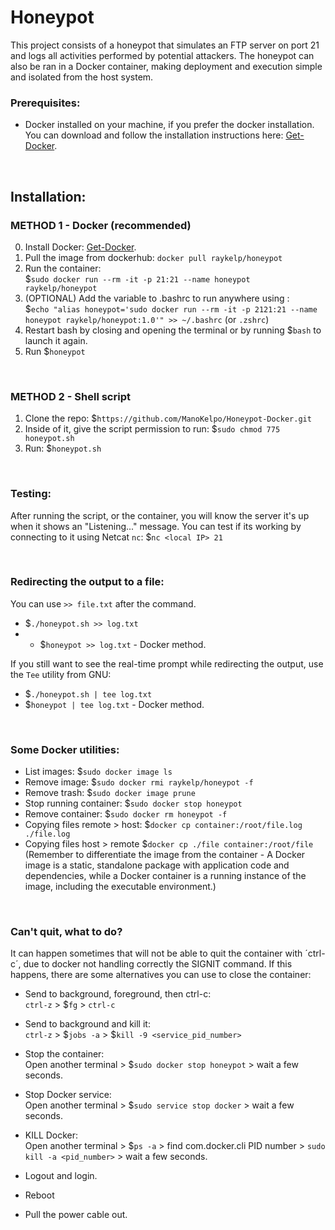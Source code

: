 # Honeypot
This project consists of a honeypot that simulates an FTP server on port 21 and logs all activities performed by potential attackers. The honeypot can also be ran in a Docker container, making deployment and execution simple and isolated from the host system.


### Prerequisites:
* Docker installed on your machine, if you prefer the docker installation. You can download and follow the installation instructions here: [Get-Docker](https://docs.docker.com/get-docker/).


&nbsp;
## Installation: 
### METHOD 1 - Docker  (recommended)
0. Install Docker:
   [Get-Docker](https://docs.docker.com/get-docker/).
1. Pull the image from dockerhub:
   `docker pull raykelp/honeypot`
2. Run the container:     
  $`sudo docker run --rm -it -p 21:21 --name honeypot raykelp/honeypot`
3. (OPTIONAL) Add the variable to .bashrc to run anywhere using :    
  $`echo "alias honeypot='sudo docker run --rm -it -p 2121:21 --name honeypot raykelp/honeypot:1.0'" >> ~/.bashrc` (or `.zshrc`)
4. Restart bash by closing and opening the terminal or by running $`bash` to launch it again.
5. Run $`honeypot`


&nbsp;
### METHOD 2 - Shell script
1. Clone the repo:
   $`https://github.com/ManoKelpo/Honeypot-Docker.git`
2. Inside of it, give the script permission to run:
   $`sudo chmod 775 honeypot.sh`
3. Run:
   $`honeypot.sh`


&nbsp;
### Testing:
After running the script, or the container, you will know the server it's up when it shows an "Listening..." message.
You can test if its working by connecting to it using Netcat `nc`:
$`nc <local IP> 21`
   

&nbsp;
### Redirecting the output to a file:
You can use `>> file.txt` after the command.
* $`./honeypot.sh >> log.txt`
* * $`honeypot >> log.txt` - Docker method.

If you still want to see the real-time prompt while redirecting the output, use the `Tee` utility from GNU:
* $`./honeypot.sh | tee log.txt`
* $`honeypot | tee log.txt` - Docker method.


&nbsp;
### Some Docker utilities:
* List images: $`sudo docker image ls`
* Remove image: $`sudo docker rmi raykelp/honeypot -f`
* Remove trash: $`sudo docker image prune`
* Stop running container: $`sudo docker stop honeypot`
* Remove container: $`sudo docker rm honeypot -f`
* Copying files remote > host: $`docker cp container:/root/file.log ./file.log`
* Copying files host > remote $`docker cp ./file container:/root/file`
(Remember to differentiate the image from the container - A Docker image is a static, standalone package with application code and dependencies, while a Docker container is a running instance of the image, including the executable environment.)
  
&nbsp;
### Can't quit, what to do?
It can happen sometimes that will not be able to quit the container with ´ctrl-c´, due to docker not handling correctly the SIGNIT command.
If this happens, there are some alternatives you can use to close the container:   
* Send to background, foreground, then ctrl-c:   
    `ctrl-z` > $`fg` > `ctrl-c`
  
* Send to background and kill it:   
    `ctrl-z` > $`jobs -a` > $`kill -9 <service_pid_number>`

* Stop the container:   
    Open another terminal > $`sudo docker stop honeypot` > wait a few seconds.

* Stop Docker service:   
    Open another terminal > $`sudo service stop docker` > wait a few seconds.

* KILL Docker:   
    Open another terminal > $`ps -a` > find com.docker.cli PID number > `sudo kill -a <pid_number>` > wait a few seconds.

* Logout and login.

* Reboot

* Pull the power cable out.


